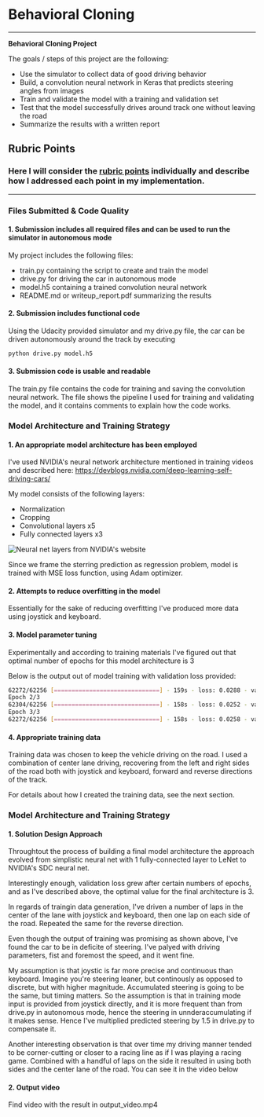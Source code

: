 # **Behavioral Cloning** 

---

**Behavioral Cloning Project**

The goals / steps of this project are the following:
* Use the simulator to collect data of good driving behavior
* Build, a convolution neural network in Keras that predicts steering angles from images
* Train and validate the model with a training and validation set
* Test that the model successfully drives around track one without leaving the road
* Summarize the results with a written report


[//]: # (Image References)

[image1]: ./examples/placeholder.png "Model Visualization"
[image2]: ./examples/placeholder.png "Grayscaling"
[image3]: ./examples/placeholder_small.png "Recovery Image"
[image4]: ./examples/placeholder_small.png "Recovery Image"
[image5]: ./examples/placeholder_small.png "Recovery Image"
[image6]: ./examples/placeholder_small.png "Normal Image"
[image7]: ./examples/placeholder_small.png "Flipped Image"

## Rubric Points
### Here I will consider the [rubric points](https://review.udacity.com/#!/rubrics/432/view) individually and describe how I addressed each point in my implementation.  

---
### Files Submitted & Code Quality

#### 1. Submission includes all required files and can be used to run the simulator in autonomous mode

My project includes the following files:
* train.py containing the script to create and train the model
* drive.py for driving the car in autonomous mode
* model.h5 containing a trained convolution neural network 
* README.md or writeup_report.pdf summarizing the results

#### 2. Submission includes functional code
Using the Udacity provided simulator and my drive.py file, the car can be driven autonomously around the track by executing 
```sh
python drive.py model.h5
```

#### 3. Submission code is usable and readable

The train.py file contains the code for training and saving the convolution neural network. The file shows the pipeline I used for training and validating the model, and it contains comments to explain how the code works.

### Model Architecture and Training Strategy

#### 1. An appropriate model architecture has been employed

I've used NVIDIA's neural network architecture mentioned in training videos and described here: https://devblogs.nvidia.com/deep-learning-self-driving-cars/

My model consists of the following layers:
* Normalization
* Cropping
* Convolutional layers x5
* Fully connected layers x3

![Neural net layers from NVIDIA's website](https://devblogs.nvidia.com/parallelforall/wp-content/uploads/2016/08/cnn-architecture-624x890.png)

Since we frame the sterring prediction as regression problem, model is trained with MSE loss function, using Adam optimizer.


#### 2. Attempts to reduce overfitting in the model

Essentially for the sake of reducing overfitting I've produced more data using joystick and keyboard. 

#### 3. Model parameter tuning

Experimentally and according to training materials I've figured out that optimal number of epochs for this model architecture is 3

Below is the output out of model training with validation loss provided:
```sh
62272/62256 [==============================] - 159s - loss: 0.0288 - val_loss: 0.0273
Epoch 2/3
62304/62256 [==============================] - 158s - loss: 0.0252 - val_loss: 0.0250
Epoch 3/3
62272/62256 [==============================] - 158s - loss: 0.0258 - val_loss: 0.0260
```

#### 4. Appropriate training data

Training data was chosen to keep the vehicle driving on the road. I used a combination of center lane driving, recovering from the left and right sides of the road both with joystick and keyboard, forward and reverse directions of the track. 

For details about how I created the training data, see the next section. 

### Model Architecture and Training Strategy

#### 1. Solution Design Approach

Throughtout the process of building a final model architecture the approach evolved from simplistic neural net with 1 fully-connected layer to LeNet to NVIDIA's SDC neural net.

Interestingly enough, validation loss grew after certain numbers of epochs, and as I've described above, the optimal value for the final architecture is 3.

In regards of traingin data generation, I've driven a number of laps in the center of the lane with joystick and keyboard, then one lap on each side of the road. Repeated the same for the reverse direction.

Even though the output of training was promising as shown above, I've found the car to be in deficite of steering. I've palyed with driving parameters, fist and foremost the speed, and it went fine.

My assumption is that joystic is far more precise and continuous than keyboard. Imagine you're steering leaner, but continously as opposed to discrete, but with higher magnitude.
Accumulated steering is going to be the same, but timing matters. So the assumption is that in training mode input is provided from joystick directly, and it is more frequent than from drive.py in autonomous mode, hence the steering in unnderaccumulating if it makes sense.
Hence I've multiplied predicted steering by 1.5 in drive.py to compensate it.

Another interesting observation is that over time my driving manner tended to be corner-cutting or closer to a racing line as if I was playing a racing game. Combined with a handful of laps on the side it resulted in using both sides and the center lane of the road. You can see it in the video below

#### 2. Output video
Find video with the result in output_video.mp4

